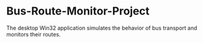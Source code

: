 # Bus-Route-Monitor-Project
The desktop Win32 application simulates the behavior of bus transport and monitors their routes.
